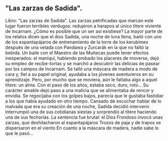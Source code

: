 ## "Las zarzas de Sadida".
Libro: "Las zarzas de Sadida".
Las zarzas petrificadas que marcan este lugar fueron terribles verdugos: redujeron a harapos al único títere viviente de Incarnam.
¿Cómo es posible que un ser así existiese? La mayor parte de los relatos dicen que el dios Sadida, una noche de luna llena, bailó con uno de los espantapájaros de entrenamiento de la torre de los kerubimes después de una velada con Pandawa y Zurcarák en la que no faltó la bebida. Un baile con el Maestro de las Muñecas puede tener efectos inesperados: el maniquí, habiendo probado los placeres de moverse, dejó su empleo de recibe-tortas y se marchó a descubrir las delicias de pasear por los campos de Incarnam. Se talló una máscara de madera a modo de cara y, fiel a su papel original, ayudaba a los jóvenes aventureros en su aprendizaje.
Pero, por mucho que se moviera, aún le faltaba algo a aquel títere: un alma. Con el paso de los años, estaba seco, duro, roto... Su carácter amable dejó paso a una malicia que se alimentaba de rencor y envidia. Se regocijaba con los golpes bajos, parecía que le gustaba fastidiar a los que había ayudado en otro tiempo.
Cansado de escuchar hablar de lo malvada que era su creación de una noche, Sadida decidió intervenir. Interrumpió una de sus cotidianas siestas y sorprendió al títere haciendo una de sus fechorías. La sentencia fue brutal: el Dios Frondoso invocó unas zarzas, que deshilacharon al espantapájaros Trozos de paja y de trapos se dispersaron en el viento En cuanto a la máscara de madera, nadie sabe lo que le pasó...